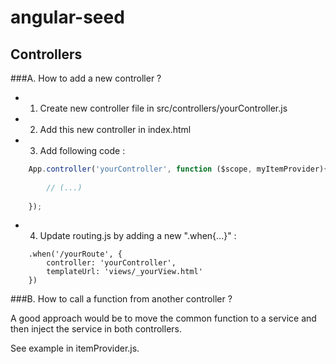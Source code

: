 # angular-seed

Controllers
---

###A. How to add a new controller ?

- 1. Create new controller file in src/controllers/yourController.js
- 2. Add this new controller in index.html
- 3. Add following code : 
```js
    App.controller('yourController', function ($scope, myItemProvider){
        
        // (...)
        
    });
```
- 4. Update routing.js by adding a new ".when{...}" : 
```
    .when('/yourRoute', {
        controller: 'yourController',
        templateUrl: 'views/_yourView.html'
    })
```

###B. How to call a function from another controller ?

A good approach would be to move the common function to a service and then inject the service in both controllers.

See example in itemProvider.js.